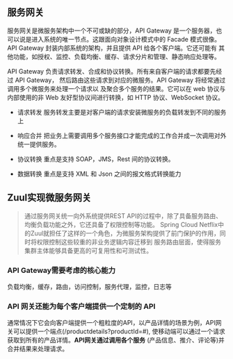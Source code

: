 ## 服务网关

服务网关是微服务架构中一个不可或缺的部分，API Gateway 是一个服务器，也可以说是进入系统的唯一节点。这跟面向对象设计模式中的 Facade 模式很像。API Gateway 封装内部系统的架构，并且提供 API 给各个客户端。它还可能有 其他功能，如授权、监控、负载均衡、缓存、请求分片和管理、静态响应处理等。

API Gateway 负责请求转发、合成和协议转换。所有来自客户端的请求都要先经过 API Gateway， 然后路由这些请求到对应的微服务。API Gateway 将经常通过调用多个微服务来处理一个请求以 及聚合多个服务的结果。它可以在 web 协议与内部使用的非 Web 友好型协议间进行转换，如 HTTP 协议、WebSocket 协议。 

- 请求转发 服务转发主要是对客户端的请求安装微服务的负载转发到不同的服务上 

- 响应合并 把业务上需要调用多个服务接口才能完成的工作合并成一次调用对外统一提供服务。 

- 协议转换 重点是支持 SOAP，JMS，Rest 间的协议转换。 

- 数据转换 重点是支持 XML 和 Json 之间的报文格式转换能力

## Zuul实现微服务网关
> 通过服务网关统一向外系统提供REST API的过程中，除了具备服务路由、均衡负载功能之外，它还具备了权限控制等功能。
> Spring Cloud Netflix中的Zuul就担任了这样的一个角色，为微服务架构提供了前门保护的作用，同时将权限控制这些较重的非业务逻辑内容迁移到
> 服务路由层面，使得服务集群主体能够具备更高的可复用性和可测试性。

### API Gateway需要考虑的核心能力
负载均衡，缓存，路由，访问控制，服务代理，监控，日志等
### API 网关还能为每个客户端提供一个定制的 API
通常情况下它会向客户端提供一个粗粒度的API，以产品详情的场景为例，API网关可以提供一个端点(/productdetails?productId=#),
使移动端可以通过一个请求获取到所有的产品详情。**API网关通过调用各个服务** (产品信息、推介、评论等)并合并结果来处理请求。


